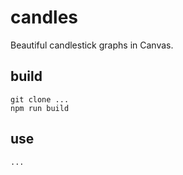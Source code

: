 # candles

Beautiful candlestick graphs in Canvas.

## build

```
git clone ...
npm run build
```

## use

```
...
```
